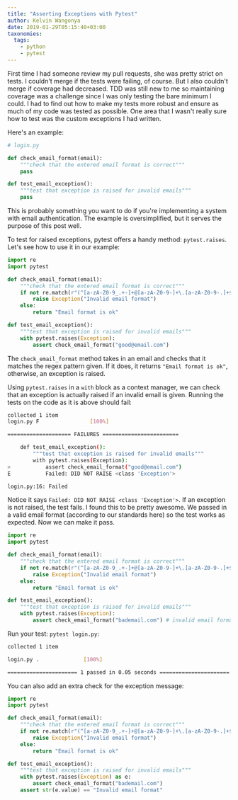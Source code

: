 ```yaml
---
title: "Asserting Exceptions with Pytest"
author: Kelvin Wangonya
date: 2019-01-29T05:15:40+03:00
taxonomies:
  tags:
    - python
    - pytest
---
```


First time I had someone review my pull requests, she was pretty strict on tests. I couldn't merge if the tests were failing, of course.
But I also couldn't merge if coverage had decreased. TDD was still new to me so maintaining coverage was a challenge since I was only testing the bare minimum I could.
I had to find out how to make my tests more robust and ensure as much of my code was tested as possible.
One area that I wasn't really sure how to test was the custom exceptions I had written.

<!--more-->

Here's an example:

```python
# login.py

def check_email_format(email):
    """check that the entered email format is correct"""
    pass

def test_email_exception():
    """test that exception is raised for invalid emails"""
    pass
```

This is probably something you want to do if you're implementing a system with email authentication. The example is oversimplified, but it serves the purpose of this post well.

To test for raised exceptions, pytest offers a handy method: `pytest.raises`. Let's see how to use it in our example:

```python
import re
import pytest

def check_email_format(email):
    """check that the entered email format is correct"""
    if not re.match(r"(^[a-zA-Z0-9_.+-]+@[a-zA-Z0-9-]+\.[a-zA-Z0-9-.]+$)", email):
        raise Exception("Invalid email format")
    else:
        return "Email format is ok"

def test_email_exception():
    """test that exception is raised for invalid emails"""
    with pytest.raises(Exception):
        assert check_email_format("good@email.com")
```

The `check_email_format` method takes in an email and checks that it matches the regex pattern given. If it does, it returns `"Email format is ok"`, otherwise, an exception is raised.

Using `pytest.raises` in a `with` block as a context manager, we can check that an exception is actually raised if an invalid email is given. Running the tests on the code as it is above should fail:

```sh
collected 1 item
login.py F                [100%]

==================== FAILURES ========================

    def test_email_exception():
        """test that exception is raised for invalid emails"""
        with pytest.raises(Exception):
>           assert check_email_format("good@email.com")
E           Failed: DID NOT RAISE <class 'Exception'>

login.py:16: Failed
```

Notice it says `Failed: DID NOT RAISE <class 'Exception'>`. If an exception is not raised, the test fails. I found this to be pretty awesome. We passed in a valid email format (according to our standards here) so the test works as expected. Now we can make it pass.

```python
import re
import pytest

def check_email_format(email):
    """check that the entered email format is correct"""
    if not re.match(r"(^[a-zA-Z0-9_.+-]+@[a-zA-Z0-9-]+\.[a-zA-Z0-9-.]+$)", email):
        raise Exception("Invalid email format")
    else:
        return "Email format is ok"

def test_email_exception():
    """test that exception is raised for invalid emails"""
    with pytest.raises(Exception):
        assert check_email_format("bademail.com") # invalid email format to raise exception
```

Run your test: `pytest login.py`:

```sh
collected 1 item

login.py .              [100%]

====================== 1 passed in 0.05 seconds ======================
```

You can also add an extra check for the exception message:

```python
import re
import pytest

def check_email_format(email):
    """check that the entered email format is correct"""
    if not re.match(r"(^[a-zA-Z0-9_.+-]+@[a-zA-Z0-9-]+\.[a-zA-Z0-9-.]+$)", email):
        raise Exception("Invalid email format")
    else:
        return "Email format is ok"

def test_email_exception():
    """test that exception is raised for invalid emails"""
    with pytest.raises(Exception) as e:
        assert check_email_format("bademail.com")
    assert str(e.value) == "Invalid email format"
```
